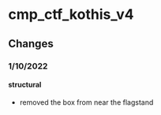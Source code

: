 # cmp_ctf_kothis_v4
## Changes

### 1/10/2022

#### structural
- removed the box from near the flagstand


